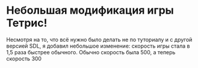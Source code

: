 # Небольшая модификация игры Тетрис!
Несмотря на то, что всё нужно было делать не по туториалу и с другой версией SDL, я добавил небольшое изменение: скорость игры стала в 1,5 раза быстрее обычного. 
Обычно скорость была 500, а теперь скорость 300
